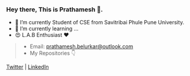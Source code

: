 
### Hey there, This is Prathamesh 👋.


- 🔭 I’m currently Student of CSE from Savitribai Phule Pune University.
- 🌱 I’m currently learning ...
- 😍 L.A.B Enthusiast ❤
> - Email: prathamesh.belurkar@outlook.com
> - My Repositories 👇
> 
[Twitter](www.twitter.com/the_pbx_) | [LinkedIn](https://in.linkedin.com/in/prathameshbelurkar)

